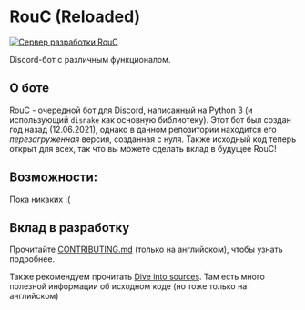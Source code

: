# RouC (Reloaded)

[![Сервер разработки RouC](https://img.shields.io/discord/862265365350449182?color=%232813fb&label=Сервер%20разработки%20RouC&style=flat-square)](https://discord.gg/bJkW8SSEeY)

Discord-бот с различным функционалом.

## О боте

RouC - очередной бот для Discord, написанный на Python 3 (и использующий `disnake` как основную библиотеку).
Этот бот был создан год назад (12.06.2021), однако в данном репозитории находится его *перезагруженная* версия, созданная с нуля.
Также исходный код теперь открыт для всех, так что вы можете сделать вклад в будущее RouC!

## Возможности:

Пока никаких :(
<!--* Модерация (В ПРОЦЕССЕ СОЗДАНИЯ) 
* - Стандартные команды для модерации (ban, unban, kick, mute или timeout, система варнов)
* - Режим "Занят" для модераторов
* - Автомодераци (для капса (CAPSLOCK), "плохих слов" и др.)
* - Система логов
* Развлечения (В ПРОЦЕССЕ СОЗДАНИЯ)
* - Крестики-нолики
* - Викторина
* Утилиты (В ПРОЦЕССЕ СОЗДАНИЯ)
* - Случайная цитата
* - Транслитерация
* - Калькулятор 
* - остальное, позже напишу это
* Музыка (В ПРОЦЕССЕ СОЗДАНИЯ)
* - Управление музыкой (play, queue, pause и другие команды)
* - Поддержка YouTube, Spotify, Bandcamp, Soundcloud
* Информация (В ПРОЦЕССЕ СОЗДАНИЯ)
* - Про сервер
* - Про пользователя 
* - Таблицы лидеров (лидерборды) 
* Экономикв (В ПРОЦЕССЕ СОЗДАНИЯ)
* - Стандартные команды экономики
* Остальное (В ПРОЦЕССЕ СОЗДАНИЯ)
* - Система уровней -->

## Вклад в разработку <!-- просто я хз как Contributig перевести -->

Прочитайте [CONTRIBUTING.md](https://github.com/EgorBron/RouC/blob/master/CONTRIBUTING.md) (только на английском), чтобы узнать подробнее.

Также рекомендуем прочитать [Dive into sources](https://github.com/EgorBron/RouC/blob/master/dive_into_sources.md). Там есть много полезной информации об исходном коде (но тоже только на английском)
